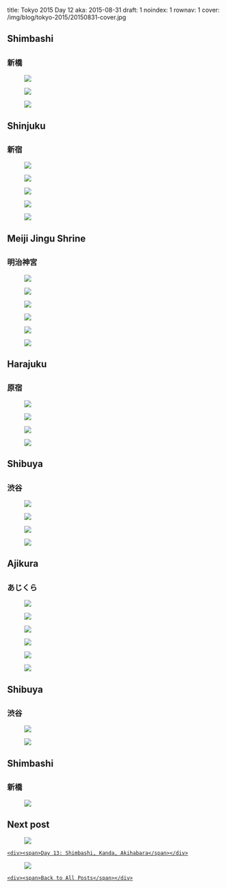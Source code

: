 title: Tokyo 2015 Day 12
aka: 2015-08-31
draft: 1
noindex: 1
rownav: 1
cover: /img/blog/tokyo-2015/20150831-cover.jpg

<h2 class="context">Shimbashi</h2>
<h2 class="context"><small>新橋</small></h2>

<figure><img src="/img/blog/tokyo-2015/20150831-135614.jpg"></figure>
<figure><img src="/img/blog/tokyo-2015/20150831-143005.jpg"></figure>
<figure><img src="/img/blog/tokyo-2015/20150831-143119.jpg"></figure>

<h2 class="context">Shinjuku</h2>
<h2 class="context"><small>新宿</small></h2>

<figure><img src="/img/blog/tokyo-2015/20150831-151256.jpg"></figure>
<figure class="bust"><img src="/img/blog/tokyo-2015/20150831-153329.jpg"></figure>
<figure><img src="/img/blog/tokyo-2015/20150831-153613.jpg"></figure>
<figure><img src="/img/blog/tokyo-2015/20150831-160032.jpg"></figure>
<figure><img src="/img/blog/tokyo-2015/20150831-164003.jpg"></figure>

<h2 class="context">Meiji Jingu Shrine</h2>
<h2 class="context"><small>明治神宮</small></h2>

<figure class="bust"><img src="/img/blog/tokyo-2015/20150831-170227.jpg"></figure>
<figure><img src="/img/blog/tokyo-2015/20150831-170331.jpg"></figure>
<figure class="bust"><img src="/img/blog/tokyo-2015/20150831-171540.jpg"></figure>
<figure><img src="/img/blog/tokyo-2015/20150831-171807.jpg"></figure>
<figure><img src="/img/blog/tokyo-2015/20150831-172434.jpg"></figure>
<figure class="bust"><img src="/img/blog/tokyo-2015/20150831-173038.jpg"></figure>

<h2 class="context">Harajuku</h2>
<h2 class="context"><small>原宿</small></h2>

<figure><img src="/img/blog/tokyo-2015/20150831-173949.jpg"></figure>
<figure><img src="/img/blog/tokyo-2015/20150831-174555.jpg"></figure>
<figure class="bust"><img src="/img/blog/tokyo-2015/20150831-174148.jpg"></figure>
<figure><img src="/img/blog/tokyo-2015/20150831-174606.jpg"></figure>

<h2 class="context">Shibuya</h2>
<h2 class="context"><small>渋谷</small></h2>

<figure class="bust"><img src="/img/blog/tokyo-2015/20150831-181448.jpg"></figure>
<figure><img src="/img/blog/tokyo-2015/20150831-182056.jpg"></figure>
<figure><img src="/img/blog/tokyo-2015/20150831-182207.jpg"></figure>
<figure><img src="/img/blog/tokyo-2015/20150831-184834.jpg"></figure>

<h2 class="context">Ajikura</h2>
<h2 class="context"><small>あじくら</small></h2>

<figure><img src="/img/blog/tokyo-2015/20150831-190524.jpg"></figure>
<figure><img src="/img/blog/tokyo-2015/20150831-191817.jpg"></figure>
<figure><img src="/img/blog/tokyo-2015/20150831-191823.jpg"></figure>
<figure><img src="/img/blog/tokyo-2015/20150831-194053.jpg"></figure>
<figure><img src="/img/blog/tokyo-2015/20150831-200543.jpg"></figure>
<figure><img src="/img/blog/tokyo-2015/20150831-200627.jpg"></figure>

<h2 class="context">Shibuya</h2>
<h2 class="context"><small>渋谷</small></h2>

<figure><img src="/img/blog/tokyo-2015/20150831-200714.jpg"></figure>
<figure><img src="/img/blog/tokyo-2015/20150831-201229.jpg"></figure>

<h2 class="context">Shimbashi</h2>
<h2 class="context"><small>新橋</small></h2>

<figure class="bust"><img src="/img/blog/tokyo-2015/20150831-204252.jpg"></figure>

<h2>Next post</h2>

<div class="hud">
  <a href="tokyo-2015-day-13.html">
    <figure><img src="/img/blog/tokyo-2015/20150901-cover.jpg"></figure>
   
    <div><span>Day 13: Shimbashi, Kanda, Akihabara</span></div>
  </a>
</div>

<div class="hud">
  <a href="tokyo-2015.html">
    <figure><img src="/img/blog/tokyo-2015/cover.jpg"></figure>
   
    <div><span>Back to All Posts</span></div>
  </a>
</div>
